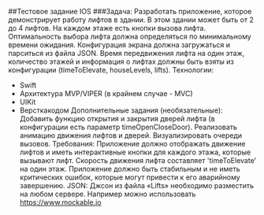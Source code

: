 ##Тестовое задание IOS
###Задача:
Разработать приложение, которое демонстрирует работу лифтов в здании. В 
этом здании может быть от 2 до 4 лифтов. На каждом этаже есть кнопки 
вызова лифта. Оптимальность выбора лифта должна определяться по 
минимальному времени ожидания. Конфигурация экрана должна загружаться и 
парситься из файла JSON. Время передвижения лифта на один этаж, количество 
этажей и информация о лифтах должны быть взяты из конфигурации 
(timeToElevate, houseLevels, lifts).
Технологии:
- Swift
- Архитектура MVP/VIPER (в крайнем случае - MVC) 
- UIKit
- Версткакодом
Дополнительные задания (необязательные):
Добавить функцию открытия и закрытия дверей лифта (в конфигурации есть 
параметр timeOpenCloseDoor). Реализовать анимацию движения лифтов и 
дверей. Визуализировать очереди вызовов.
Требования:
Приложение должно отображать движение лифтов и иметь интерактивные кнопки 
для каждого этажа, которые вызывают лифт. Скорость движения лифта 
составляет 'timeToElevate' на один этаж. Приложение должно быть стабильным 
и не иметь критических ошибок, которые могут привести к его аварийному 
завершению.
JSON:
Джсон из файла «Lifts» необходимо разместить на любом сервере. Например 
можно использовать https://www.mockable.io
